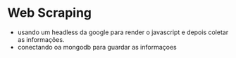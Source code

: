 # Web Scraping

- usando um headless da google para render o javascript e depois coletar as informações.
- conectando oa mongodb para guardar as informaçoes
